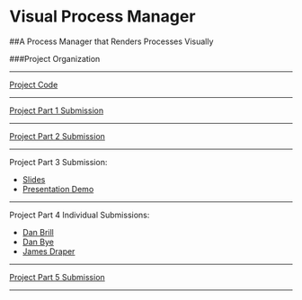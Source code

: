 # Visual Process Manager

##A Process Manager that Renders Processes Visually

###Project Organization

----

[Project Code](https://github.com/dbrill/Visual-Process-Manager/tree/master/Project/src)

---

[Project Part 1 Submission](https://github.com/dbrill/Visual-Process-Manager/blob/master/01_VisualProcessManager_Part1.pdf)

---

[Project Part 2 Submission](https://github.com/dbrill/Visual-Process-Manager/blob/master/01_VisualProcessManager_Part2.pdf)

---

Project Part 3 Submission:
 - [Slides](https://github.com/dbrill/Visual-Process-Manager/blob/master/VisualProcessManager_Part3.pdf)
 - [Presentation Demo](https://github.com/dbrill/Visual-Process-Manager/blob/master/VisualProcessManager_Video.mp4)
 
---
 
Project Part 4 Individual Submissions:
 - [Dan Brill](https://github.com/dbrill/Visual-Process-Manager/blob/master/Project01_Brill_Danny_part4.mov)
 - [Dan Bye](https://github.com/dbrill/Visual-Process-Manager/blob/master/01_Bye_Dan_Part4.mp4)
 - [James Draper](https://github.com/dbrill/Visual-Process-Manager/blob/master/1_Draper_James_Part4.mov)
 
---
 
[Project Part 5 Submission](https://github.com/dbrill/Visual-Process-Manager/blob/master/01_VisualProcessManager_Part5.pdf)

---

